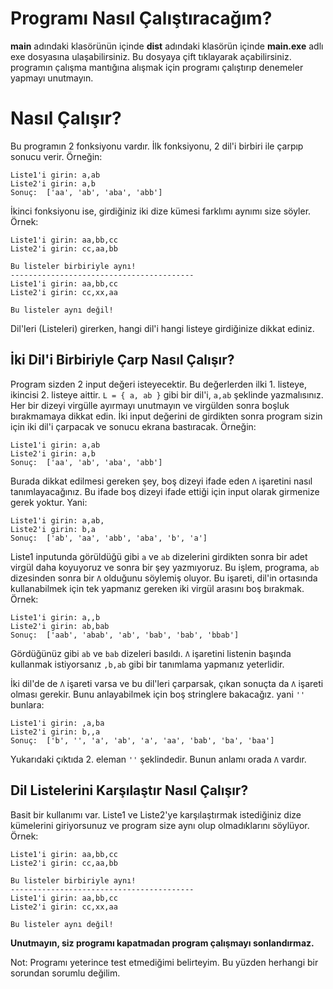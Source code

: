 ﻿# Programı Nasıl Çalıştıracağım?
**main** adındaki klasörünün içinde **dist** adındaki klasörün içinde **main.exe** adlı exe dosyasına ulaşabilirsiniz. Bu dosyaya çift tıklayarak açabilirsiniz. programın çalışma mantığına alışmak için programı çalıştırıp denemeler yapmayı unutmayın.

# Nasıl Çalışır?
Bu programın 2 fonksiyonu vardır. İlk fonksiyonu, 2 dil'i birbiri ile çarpıp sonucu verir. Örneğin:

    Liste1'i girin: a,ab
    Liste2'i girin: a,b
    Sonuç:  ['aa', 'ab', 'aba', 'abb']

İkinci fonksiyonu ise, girdiğiniz iki dize kümesi farklımı aynımı size söyler. Örnek:

    Liste1'i girin: aa,bb,cc
    Liste2'i girin: cc,aa,bb
    
    Bu listeler birbiriyle aynı!
    -----------------------------------------
    Liste1'i girin: aa,bb,cc
	Liste2'i girin: cc,xx,aa

	Bu listeler aynı değil!

Dil'leri (Listeleri) girerken, hangi dil'i hangi listeye girdiğinize dikkat ediniz.
## İki Dil'i Birbiriyle Çarp Nasıl Çalışır?
Program sizden 2 input değeri isteyecektir. Bu değerlerden ilki 1. listeye, ikincisi 2. listeye aittir. `L = { a, ab }` gibi bir dil'i, `a,ab` şeklinde yazmalısınız. Her bir dizeyi virgülle ayırmayı unutmayın ve virgülden sonra boşluk bırakmamaya dikkat edin. İki input değerini de girdikten sonra program sizin için iki dil'i çarpacak ve sonucu ekrana bastıracak. Örneğin:

    Liste1'i girin: a,ab
    Liste2'i girin: a,b
    Sonuç:  ['aa', 'ab', 'aba', 'abb']
Burada dikkat edilmesi gereken şey, boş dizeyi ifade eden `Λ` işaretini nasıl tanımlayacağınız. Bu ifade boş dizeyi ifade ettiği için input olarak girmenize gerek yoktur. Yani:

    Liste1'i girin: a,ab,
    Liste2'i girin: b,a
    Sonuç:  ['ab', 'aa', 'abb', 'aba', 'b', 'a']
Liste1 inputunda görüldüğü gibi `a` ve `ab` dizelerini girdikten sonra bir adet virgül daha koyuyoruz ve sonra bir şey yazmıyoruz. Bu işlem, programa, `ab` dizesinden sonra bir `Λ` olduğunu söylemiş oluyor. Bu işareti, dil'in ortasında kullanabilmek için tek yapmanız gereken iki virgül arasını boş bırakmak. Örnek:

    Liste1'i girin: a,,b
    Liste2'i girin: ab,bab
    Sonuç:  ['aab', 'abab', 'ab', 'bab', 'bab', 'bbab']
Gördüğünüz gibi `ab` ve `bab` dizeleri basıldı. `Λ` işaretini listenin başında kullanmak istiyorsanız `,b,ab` gibi bir tanımlama yapmanız yeterlidir.

İki dil'de de `Λ` işareti varsa ve bu dil'leri çarparsak, çıkan sonuçta da `Λ` işareti olması gerekir. Bunu anlayabilmek için boş stringlere bakacağız. yani `''` bunlara:

    Liste1'i girin: ,a,ba
    Liste2'i girin: b,,a
    Sonuç:  ['b', '', 'a', 'ab', 'a', 'aa', 'bab', 'ba', 'baa']
Yukarıdaki çıktıda 2. eleman `''` şeklindedir. Bunun anlamı orada `Λ` vardır.
## Dil Listelerini Karşılaştır Nasıl Çalışır?
Basit bir kullanımı var. Liste1 ve Liste2'ye karşılaştırmak istediğiniz dize kümelerini giriyorsunuz ve program size aynı olup olmadıklarını söylüyor. Örnek:

    Liste1'i girin: aa,bb,cc
	Liste2'i girin: cc,aa,bb
        
    Bu listeler birbiriyle aynı!
    -----------------------------------------
    Liste1'i girin: aa,bb,cc
	Liste2'i girin: cc,xx,aa
    
	Bu listeler aynı değil!

**Unutmayın, siz programı kapatmadan program çalışmayı sonlandırmaz.**

Not: Programı yeterince test etmediğimi belirteyim. Bu yüzden herhangi bir sorundan sorumlu değilim.
